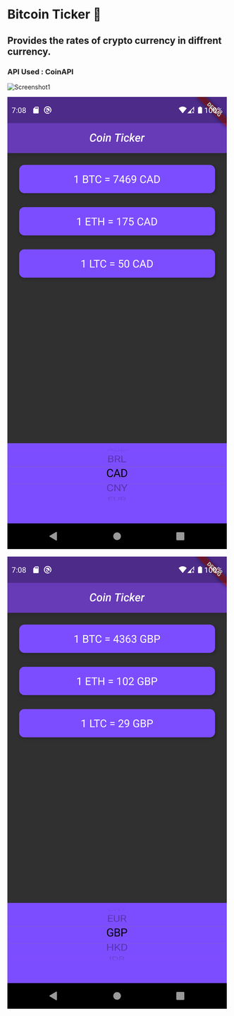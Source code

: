 
# Bitcoin Ticker 🤑

## Provides the rates of crypto currency in diffrent currency.

### API Used : CoinAPI

![Screenshot1](images/Screenshot1-Copy.png)

![Screenshot2](images/Screenshot2.png)

![Screenshot3](images/Screenshot3.png)
